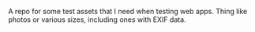 A repo for some test assets that I need when testing web apps. Thing like photos
or various sizes, including ones with EXIF data.
